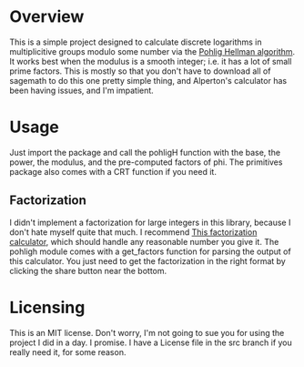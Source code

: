 # Overview
This is a simple project designed to calculate discrete logarithms in multiplicitive groups modulo some number via the <a href="https://en.wikipedia.org/wiki/Pohlig%E2%80%93Hellman_algorithm">Pohlig Hellman algorithm</a>. It works best when the modulus is a smooth integer; i.e. it has a lot of small prime factors. This is mostly so that you don't have to download all of sagemath to do this one pretty simple thing, and Alperton's calculator has been having issues, and I'm impatient.

# Usage
Just import the package and call the pohligH function with the base, the power, the modulus, and the pre-computed factors of phi. The primitives package also comes with a CRT function if you need it.

## Factorization
I didn't implement a factorization for large integers in this library, because I don't hate myself quite that much. I recommend <a href="https://www.alpertron.com.ar/ECM.HTM">This factorization calculator</a>, which should handle any reasonable number you give it. The pohligh module comes with a get_factors function for parsing the output of this calculator. You just need to get the factorization in the right format by clicking the share button near the bottom.

# Licensing
This is an MIT license. Don't worry, I'm not going to sue you for using the project I did in a day. I promise. I have a License file in the src branch if you really need it, for some reason.